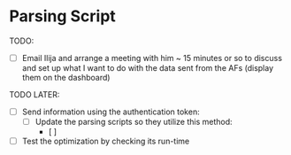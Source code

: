 # Parsing Script

TODO:
* [ ] Email Ilija and arrange a meeting with him ~ 15 minutes or so to discuss and set up what I want to do with the data sent from the AFs (display them on the dashboard)

TODO LATER:
* [ ] Send information using the authentication token:
  * [ ] Update the parsing scripts so they utilize this method:
    * [ ] 
* [ ] Test the optimization by checking its run-time
